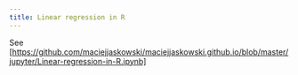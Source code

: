 ```yaml
---
title: Linear regression in R
---
```


See [https://github.com/maciejjaskowski/maciejjaskowski.github.io/blob/master/jupyter/Linear-regression-in-R.ipynb]
